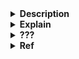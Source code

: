 <details>
<summary><strong>Description</strong></summary>
<p>

Assume that you know how the `global offset table` works (basic is enough, no need to deep dive)
> if you familiar with GOT overwrite, this gonna be easy...

</p>
</details>

<details>
<summary><strong>Explain</strong></summary>
<p>

i write a small C program for easier testing:

```c
#include <stdio.h>
#include <stdlib.h>

int main()
{
    puts("/bin/sh");
    return 0;
}
```

then compiled it with libc `2.38` (downloaded on my local):

![](pics/img00.png)

if you check `libc.so.6` in most linux distro you will see that most (not all) of them use protection Partial Relro:

![](pics/img01.png)

that means their GOT entries are writable -> a perfect target for code execution...

i used `pwndbg` to navigate the program, set a breakpoint at main, using this command to dump the libc GOT entries:

```
pwndbg> got -p /home/vani/glibc-2.38/compiled-2.38/lib/libc.so.6
```
> remember to change the libc path correct with your set up...

let's have a look to a part of these got entries (as the list is a bit long):

![](pics/img02.png)

these functions in GOT are called by many other libc functions... To know which GOT entry you should target, you can look at libc disassembly (which i only and usually do...)

for example, libc `puts()` function is calling `__strlen_avx2` (in "my" global libc `2.38`):

![](pics/img03.png)

here i modify value at `0x7ffff7fb2090` to `&system`, as a proof of concept, program should execute `system("/bin/sh")` and give shell:

![](pics/img04.png)

very nice! also, you can put a `one_gadget` there, similar with exploiting `__malloc_gook`/`__free_hook`,...

if your gadget does not pass the contrainst, you can see these blog also (they will help):
- https://github.com/nobodyisnobody/write-ups/tree/main/RCTF.2022/pwn/bfc#code-execution-inferno
- https://robbert1978.github.io/2023/02/27/2023-2-28-Re-Acsc-2023/

</p>
</details>

<details>
<summary><strong>???</strong></summary>
<p>

they said "Libc makes it full RELRO at `2.39` so this skill doesn't work for libc `2.39+`"... but somehow my global libc `2.39` is still partial...

![](pics/img05.png)

maybe you should checksec again before exploiting, but this is super useful, for current meta...

</p>
</details>

<details>
<summary><strong>Ref</strong></summary>
<p>

- https://github.com/nobodyisnobody/docs/tree/main/code.execution.on.last.libc/#1---targetting-libc-got-entries
- https://github.com/n132/Libc-GOT-Hijacking

</p>
</details>